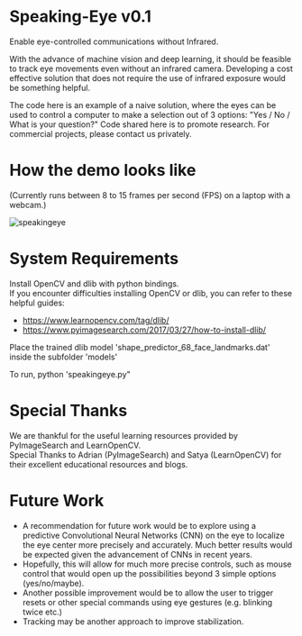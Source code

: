 # Speaking-Eye v0.1
Enable eye-controlled communications without Infrared.

With the advance of machine vision and deep learning, it should be feasible to track eye movements even without an infrared camera. Developing a cost effective solution that does not require the use of infrared exposure would be something helpful.

The code here is an example of a naive solution, where the eyes can be used to control a computer to make a selection out of 3 options: "Yes / No / What is your question?"
Code shared here is to promote research. For commercial projects, please contact us privately.


# How the demo looks like
(Currently runs between 8 to 15 frames per second (FPS) on a laptop with a webcam.)  
  
![speakingeye](https://user-images.githubusercontent.com/4750005/31617486-eda1b864-b2c1-11e7-9256-4b88df01f273.jpg)

# System Requirements
Install OpenCV and dlib with python bindings.  
If you encounter difficulties installing OpenCV or dlib, you can refer to these helpful guides:
- https://www.learnopencv.com/tag/dlib/
- https://www.pyimagesearch.com/2017/03/27/how-to-install-dlib/

Place the trained dlib model 'shape_predictor_68_face_landmarks.dat' inside the subfolder 'models'

To run, python 'speakingeye.py"


# Special Thanks

We are thankful for the useful learning resources provided by PyImageSearch and LearnOpenCV.  
Special Thanks to Adrian (PyImageSearch) and Satya (LearnOpenCV) for their excellent educational resources and blogs.


# Future Work

- A recommendation for future work would be to explore using a predictive Convolutional Neural Networks (CNN) on the eye to localize the eye center more precisely and accurately. Much better results would be expected given the advancement of CNNs in recent years.
- Hopefully, this will allow for much more precise controls, such as mouse control that would open up the possibilities beyond 3 simple options (yes/no/maybe). 
- Another possible improvement would be to allow the user to trigger resets or other special commands using eye gestures (e.g. blinking twice etc.)
- Tracking may be another approach to improve stabilization.
